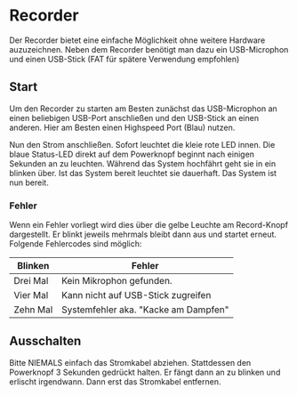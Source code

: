 # Recorder
Der Recorder bietet eine einfache Möglichkeit ohne weitere Hardware auzuzeichnen. Neben dem Recorder benötigt man dazu ein USB-Microphon und einen USB-Stick (FAT für spätere Verwendung empfohlen)

## Start
Um den Recorder zu starten am Besten zunächst das USB-Microphon an einen beliebigen USB-Port anschließen und den USB-Stick an einen anderen. Hier am Besten einen Highspeed Port (Blau) nutzen.

Nun den Strom anschließen. Sofort leuchtet die kleie rote LED innen. Die blaue Status-LED direkt auf dem Powerknopf beginnt nach einigen Sekunden an zu leuchten. Während das System hochfährt geht sie in ein blinken über. Ist das System bereit leuchtet sie dauerhaft. Das System ist nun bereit.

### Fehler
Wenn ein Fehler vorliegt wird dies über die gelbe Leuchte am Record-Knopf dargestellt. Er blinkt jeweils mehrmals bleibt dann aus und startet erneut. Folgende Fehlercodes sind möglich:

| Blinken | Fehler |
|-|-|
| Drei Mal | Kein Mikrophon gefunden. |
| Vier Mal | Kann nicht auf USB-Stick zugreifen |
| Zehn Mal | Systemfehler aka. "Kacke am Dampfen" |

## Ausschalten
Bitte NIEMALS einfach das Stromkabel abziehen. Stattdessen den Powerknopf 3 Sekunden gedrückt halten. Er fängt dann an zu blinken und erlischt irgendwann. Dann erst das Stromkabel entfernen.

